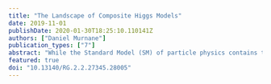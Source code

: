 ```yaml
---
title: "The Landscape of Composite Higgs Models"
date: 2019-11-01
publishDate: 2020-01-30T18:25:10.110141Z
authors: ["Daniel Murnane"]
publication_types: ["7"]
abstract: "While the Standard Model (SM) of particle physics contains the most precise set of predictions ever devised by humanity, that precision comes at a cost. The strange nature of the Higgs particle requires its parameters to be tuned so precisely that if the SM is indeed the true description of reality, one is forced to wonder how such a miracle as galactic structure and life could occur. Instead, we search in this work for a natural explanation. The concept of naturalness is comprehensively explored, and a new tuning measure proposed, with an aim to place it on well-defined Bayesian footing. We then turn this measure on to the analysis of a class of intriguing new physics - Composite Higgs models. These effective models are the result of a plethora of underlying theories, and they allow the production of a naturally light Higgs particle, appearing as the SM Higgs at low energy. We establish the background required to appreciate the N-site 4D Composite Higgs model, and subsequently focus on the simplest incarnations of this class. A global fit is performed on the Minimal 4D Composite Higgs model (M4DCHM), with strong exclusion bounds placed on collider search channels. We analyse any improvement in tuning that could be gained from several extensions to this model. The Leptonic M4DCHM is explored, with a composite tau lepton embedded in various representations. The possibility of a dark matter candidate existing in the Next-to-Minimal 4DCHM is considered. Ultimately, we are able to define what, if any, benefit to naturalness can come to the Composite Higgs sector by introducing these extensions."
featured: true
doi: "10.13140/RG.2.2.27345.28005"
---
```


